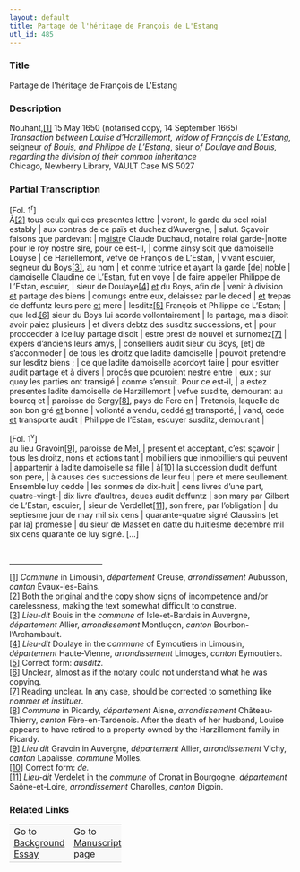 ```yaml
---  
layout: default  
title: Partage de l'héritage de François de L'Estang  
utl_id: 485
---
```


### Title

Partage de l'héritage de François de L'Estang

### Description

<p>Nouhant,<a href="#_ftn1" name="_ftnref1" title="" id="_ftnref1">[1]</a> 15 May 1650 (notarised copy, 14 September 1665)<br /><em>Transaction </em><em>between</em> <em>Louise d’Harzillemont, widow of François de L’Estang, </em>seigneur<em> of Bouis, and Philippe de L’Estang</em>, sieur<em> of Doulaye </em><em>and </em><em>Bouis, regarding the division of their common inheritance </em><br />
Chicago, Newberry Library, VAULT Case MS 5027</p>



### Partial Transcription

<p>[Fol. 1<sup>r</sup>]<br />
À<a href="#_ftn2" name="_ftnref2" title="" id="_ftnref2">[2]</a> tous ceulx qui ces presentes lettre | veront, le garde du scel roial estably | aux contras de ce païs et duchez d’Auvergne, | salut. Sçavoir faisons que pardevant | m<u>aistr</u>e Claude Duchaud, notaire roial garde-|notte pour le roy nostre sire, pour ce est-il, | conme ainsy soit que damoiselle Louyse | de Hariellemont, vefve de François de L’Estan, | vivant escuier, segneur du Boys<a href="#_ftn3" name="_ftnref3" title="" id="_ftnref3">[3]</a>, au nom | et conme tutrice et ayant la garde [de] noble | damoiselle Claudine de L’Estan, fut en voye | de faire appeller Philippe de L’Estan, escuier, | sieur de Doulaye<a href="#_ftn4" name="_ftnref4" title="" id="_ftnref4">[4]</a> <u>et</u> du Boys, afin de | venir à division <u>et</u> partage des biens | comungs entre eux, delaissez par le deced | <u>et</u> trepas de deffuntz leurs pere <u>et</u> mere | lesditz<a href="#_ftn5" name="_ftnref5" title="" id="_ftnref5">[5]</a> François et Philippe de L’Estan; | que led.<a href="#_ftn6" name="_ftnref6" title="" id="_ftnref6">[6]</a> sieur du Boys lui acorde vollontairement | le partage, mais disoit avoir paiez plusieurs | et divers debtz des susditz successions, et | pour proccedder à icelluy partage disoit | estre prest de nouvel et surnomez<a href="#_ftn7" name="_ftnref7" title="" id="_ftnref7">[7]</a> | expers d’anciens leurs amys, | conselliers audit sieur du Boys, [et] de s’acconmoder | de tous les droitz que ladite damoiselle | pouvoit pretendre sur lesditz biens ; | ce que ladite damoiselle acordoyt faire | pour esvitter audit partage et à divers | procés que pouroient nestre entre | eux ; sur quoy les parties ont transigé | conme s’ensuit. Pour ce est-il, | a estez presentes ladite damoiselle de Harzillemont | vefve susdite, demourant au bourcq et | paroisse de Sergy<a href="#_ftn8" name="_ftnref8" title="" id="_ftnref8">[8]</a>, pays de Fere en | Tretenois, laquelle de son bon gré <u>et</u> bonne | vollonté a vendu, ceddé <u>et</u> transporté, | vand, cede <u>et</u> transporte audit | Philippe de l’Estan, escuyer susditz, demourant |</p>

<p>[Fol. 1<sup>v</sup>]<br />
au lieu Gravoin<a href="#_ftn9" name="_ftnref9" title="" id="_ftnref9">[9]</a>, paroisse de Mel, | present et acceptant, c’est sçavoir | tous les droitz, nons et actions tant | mobilliers que inmobilliers qui peuvent | appartenir à ladite damoiselle sa fille | à<a href="#_ftn10" name="_ftnref10" title="" id="_ftnref10">[10]</a> la succession dudit deffunt son pere, | à causes des successions de leur feu | pere et mere seullement. Ensemble luy cedde | les sonmes de dix-huit | cens livres d’une part, quatre-vingt-| dix livre d’aultres, deues audit deffuntz | son mary par Gilbert de L’Estan, escuier, | sieur de Verdellet<a href="#_ftn11" name="_ftnref11" title="" id="_ftnref11">[11]</a>, son frere, par l’obligation | du septiesme jour de may mil six cens | quarante-quatre signé Claussins [et par la] promesse | du sieur de Masset en datte du huitiesme decembre mil six cens quarante de luy signé. […]</p>
<div> 
<hr align="left" size="1" width="33%" /><div id="ftn1"><a href="#_ftnref1" name="_ftn1" title="" id="_ftn1">[1]</a> <em>Commune</em> in Limousin, <em>département </em>Creuse, <em>arrondissement</em> Aubusson, <em>canton</em> Évaux-les-Bains.</div>
<div id="ftn2"><a href="#_ftnref2" name="_ftn2" title="" id="_ftn2">[2]</a> Both the original and the copy show signs of incompetence and/or carelessness, making the text somewhat difficult to construe.</div>
<div id="ftn3"><a href="#_ftnref3" name="_ftn3" title="" id="_ftn3">[3]</a> <em>Lieu-dit</em> Bouis in the <em>commune</em> of Isle-et-Bardais in Auvergne, <em>département </em>Allier, <em>arrondissement</em> Montluçon, <em>canton</em> Bourbon-l’Archambault.</div>
<div id="ftn4"><a href="#_ftnref4" name="_ftn4" title="" id="_ftn4">[4]</a> <em>Lieu-dit</em> Doulaye in the <em>commune</em> of Eymoutiers in Limousin, <em>département</em> Haute-Vienne, <em>arrondissement</em> Limoges, <em>canton</em> Eymoutiers.</div>
<div id="ftn5"><a href="#_ftnref5" name="_ftn5" title="" id="_ftn5">[5]</a> Correct form: <em>ausditz.</em></div>
<div id="ftn6"><a href="#_ftnref6" name="_ftn6" title="" id="_ftn6">[6]</a> Unclear, almost as if the notary could not understand what he was copying.</div>
<div id="ftn7"><a href="#_ftnref7" name="_ftn7" title="" id="_ftn7">[7]</a> Reading unclear. In any case, should be corrected to something like <em>nommer et instituer</em>.</div>
<div id="ftn8"><a href="#_ftnref8" name="_ftn8" title="" id="_ftn8">[8]</a> <em>Commune</em> in Picardy, <em>département</em> Aisne, <em>arrondissement</em> Château-Thierry, <em>canton</em> Fère-en-Tardenois. After the death of her husband, Louise appears to have retired to a property owned by the Harzillement family in Picardy.</div>
<div id="ftn9"><a href="#_ftnref9" name="_ftn9" title="" id="_ftn9">[9]</a> <em>Lieu dit</em> Gravoin in Auvergne, <em>département</em> Allier, <em>arrondissement</em> Vichy, <em>canton</em> Lapalisse, <em>commune</em> Molles.</div>
<div id="ftn10"><a href="#_ftnref10" name="_ftn10" title="" id="_ftn10">[10]</a> Correct form: <em>de.</em></div>
<div id="ftn11"><a href="#_ftnref11" name="_ftn11" title="" id="_ftn11">[11]</a> <em>Lieu-dit</em> Verdelet in the <em>commune</em> of Cronat in Bourgogne, <em>département</em> Saône-et-Loire, <em>arrondissement</em> Charolles, <em>canton</em> Digoin.</div>
</div>



### Related Links

<table border="0.5" cellpadding="1" cellspacing="1" style="width: 200px; background-color:#F8F8F8;">
    <tbody style="border-color:#ccc">
        <tr style="border-color:#ccc">
            <td>Go to <a href="https://centerfordigitalhumanities.github.io/Newberry-French-paleography/essay/485" target="_blank">Background Essay</a></td>
            <td>Go to <a href="https://centerfordigitalhumanities.github.io/Newberry-French-paleography/www/record.html?id=485" target="_blank">Manuscript</a> page</td>
        </tr>
    </tbody>
</table>
